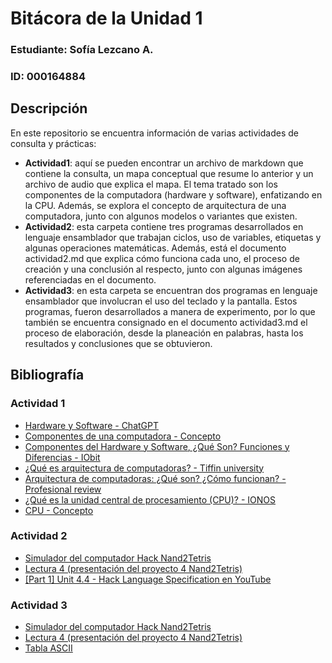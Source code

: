 # Bitácora de la Unidad 1
### Estudiante: Sofía Lezcano A.
### ID: 000164884

## Descripción
En este repositorio se encuentra información de varias actividades de consulta y prácticas:
- **Actividad1**: aquí se pueden encontrar un archivo de markdown que contiene la consulta, un mapa conceptual que resume lo anterior y un archivo de audio que explica el mapa. El tema tratado son los componentes de la computadora (hardware y software), enfatizando en la CPU. Además, se explora el concepto de arquitectura de una computadora, junto con algunos modelos o variantes que existen.
- **Actividad2**: esta carpeta contiene tres programas desarrollados en lenguaje ensamblador que trabajan ciclos, uso de variables, etiquetas y algunas operaciones matemáticas. Además, está el documento actividad2.md que explica cómo funciona cada uno, el proceso de creación y una conclusión al respecto, junto con algunas imágenes referenciadas en el documento.
- **Actividad3**: en esta carpeta se encuentran dos programas en lenguaje ensamblador que involucran el uso del teclado y la pantalla. Estos programas, fueron desarrollados a manera de experimento, por lo que también se encuentra consignado en el documento actividad3.md el proceso de elaboración, desde la planeación en palabras, hasta los resultados y conclusiones que se obtuvieron.

## Bibliografía

### Actividad 1
- [Hardware y Software - ChatGPT](https://chatgpt.com/share/36773243-bc47-45ba-a2d4-c711510891e6)
- [Componentes de una computadora - Concepto](https://concepto.de/componentes-de-una-computadora/#ixzz8giwZ9LMA)
- [Componentes del Hardware y Software, ¿Qué Son? Funciones y Diferencias - IObit](https://blog.iobit.com/es/componentes-del-hardware-y-software-494)
- [¿Qué es arquitectura de computadoras? - Tiffin university](https://global.tiffin.edu/blog/que-es-arquitectura-de-computadoras)
- [Arquitectura de computadoras: ¿Qué son? ¿Cómo funcionan? - Profesional review](https://www.profesionalreview.com/2022/10/01/arquitectura-de-computadoras/)
- [¿Qué es la unidad central de procesamiento (CPU)? - IONOS](https://www.ionos.com/es-us/digitalguide/servidores/know-how/cpu/)
- [CPU - Concepto](https://concepto.de/cpu/#ixzz8gizgDZXv)

### Actividad 2
- [Simulador del computador Hack Nand2Tetris](https://nand2tetris.github.io/web-ide/cpu)
- [Lectura 4 (presentación del proyecto 4 Nand2Tetris)](https://drive.google.com/file/d/1HxjPmIZkFHl-BVW3qoz8eD9dqEuEyuBI/view)
- [[Part 1] Unit 4.4 - Hack Language Specification en YouTube](https://www.youtube.com/watch?v=Iw97932rzqU&list=PLrDd_kMiAuNmSb-CKWQqq9oBFN_KNMTaI&index=30)

### Actividad 3
- [Simulador del computador Hack Nand2Tetris](https://nand2tetris.github.io/web-ide/cpu)
- [Lectura 4 (presentación del proyecto 4 Nand2Tetris)](https://drive.google.com/file/d/1HxjPmIZkFHl-BVW3qoz8eD9dqEuEyuBI/view)
- [Tabla ASCII](https://www.ascii-code.com/es)
